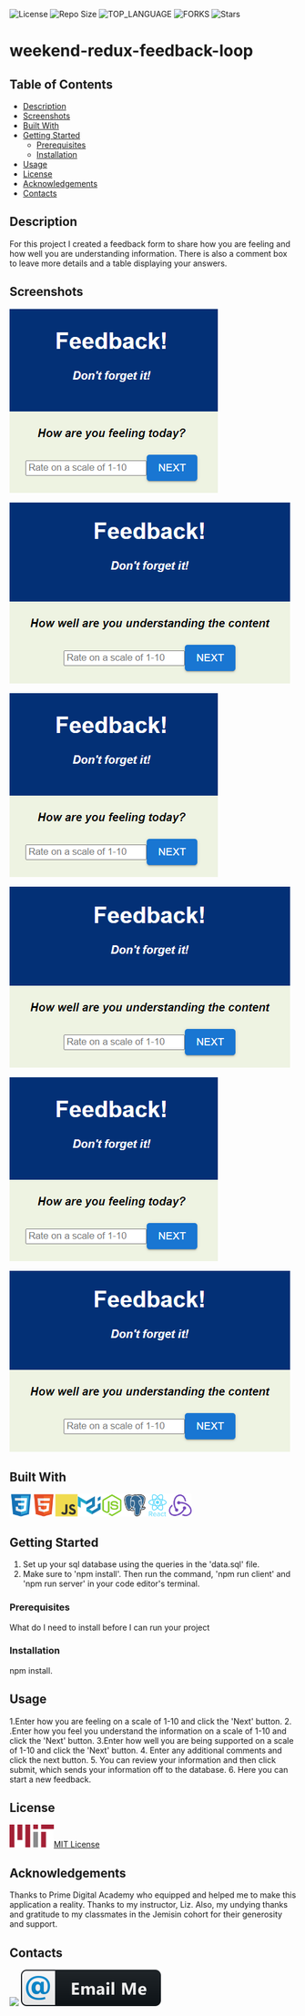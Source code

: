 ![License](https://img.shields.io/github/license/isaacbrist/isaacbrist/weekend-redux-feedback-loop.svg?style=for-the-badge) ![Repo Size](https://img.shields.io/github/languages/code-size/isaacbrist/isaacbrist/weekend-redux-feedback-loop.svg?style=for-the-badge) ![TOP_LANGUAGE](https://img.shields.io/github/languages/top/isaacbrist/isaacbrist/weekend-redux-feedback-loop.svg?style=for-the-badge) ![FORKS](https://img.shields.io/github/forks/isaacbrist/isaacbrist/weekend-redux-feedback-loop.svg?style=for-the-badge&social) ![Stars](https://img.shields.io/github/stars/isaacbrist/isaacbrist/weekend-redux-feedback-loop.svg?style=for-the-badge)

# weekend-redux-feedback-loop

## Table of Contents

- [Description](#description)
- [Screenshots](#screenshots)
- [Built With](#built-with)
- [Getting Started](#getting-started)
  - [Prerequisites](#prerequisites)
  - [Installation](#installation)
- [Usage](#usage)
- [License](#license)
- [Acknowledgements](#acknowledgements)
- [Contacts](#contacts)

## Description

For this project I created a feedback form to share how you are feeling and how well you are understanding information. There is also a comment box to leave more details and a table displaying your answers.

## Screenshots

![Image 1](public/images/app-pic-1.png)

![Image 2](public/images/app-pic-2.png)

![Image 3](public/images/app-pic-1.png)

![Image 4](public/images/app-pic-2.png)

![Image 5](public/images/app-pic-1.png)

![Image 6](public/images/app-pic-2.png)

## Built With

<a href="https://developer.mozilla.org/en-US/docs/Web/CSS"><img src="https://raw.githubusercontent.com/devicons/devicon/master/icons/css3/css3-original.svg" height="40px" width="40px" /></a><a href="https://developer.mozilla.org/en-US/docs/Web/HTML"><img src="https://raw.githubusercontent.com/devicons/devicon/master/icons/html5/html5-original.svg" height="40px" width="40px" /></a><a href="https://developer.mozilla.org/en-US/docs/Web/JavaScript"><img src="https://raw.githubusercontent.com/devicons/devicon/master/icons/javascript/javascript-original.svg" height="40px" width="40px" /></a><a href="https://material-ui.com/"><img src="https://raw.githubusercontent.com/devicons/devicon/master/icons/materialui/materialui-original.svg" height="40px" width="40px" /></a><a href="https://nodejs.org/en/"><img src="https://raw.githubusercontent.com/devicons/devicon/master/icons/nodejs/nodejs-original.svg" height="40px" width="40px" /></a><a href="https://www.postgresql.org/"><img src="https://raw.githubusercontent.com/devicons/devicon/master/icons/postgresql/postgresql-original.svg" height="40px" width="40px" /></a><a href="https://reactjs.org/"><img src="https://raw.githubusercontent.com/devicons/devicon/master/icons/react/react-original-wordmark.svg" height="40px" width="40px" /></a><a href="https://redux.js.org/"><img src="https://raw.githubusercontent.com/devicons/devicon/master/icons/redux/redux-original.svg" height="40px" width="40px" /></a>

## Getting Started

1. Set up your sql database using the queries in the 'data.sql' file.
2. Make sure to 'npm install'. Then run the command, 'npm run client' and 'npm run server' in your code editor's terminal.

### Prerequisites

What do I need to install before I can run your project

### Installation

npm install.

## Usage

1.Enter how you are feeling on a scale of 1-10 and click the 'Next' button. 2. .Enter how you feel you understand the information on a scale of 1-10 and click the 'Next' button.
3.Enter how well you are being supported on a scale of 1-10 and click the 'Next' button. 4. Enter any additional comments and click the next button. 5. You can review your information and then click submit, which sends your information off to the database. 6. Here you can start a new feedback.

## License

<a href="https://choosealicense.com/licenses/mit/"><img src="https://raw.githubusercontent.com/johnturner4004/readme-generator/master/src/components/assets/images/mit.svg" height=40 />MIT License</a>

## Acknowledgements

Thanks to Prime Digital Academy who equipped and helped me to make this application a reality. Thanks to my instructor, Liz. Also, my undying thanks and gratitude to my classmates in the Jemisin cohort for their generosity and support.

## Contacts

<a href="https://www.linkedin.com/in/https://www.linkedin.com/in/www.linkedin.com/in/isaac-brist-39a06b242"><img src="https://img.shields.io/badge/LinkedIn-0077B5?style=for-the-badge&logo=linkedin&logoColor=white" /></a> <a href="mailto:isaacbrist@gmail.com"><img src=https://raw.githubusercontent.com/johnturner4004/readme-generator/master/src/components/assets/images/email_me_button_icon_151852.svg /></a>
